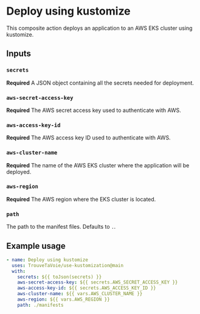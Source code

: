 # Deploy using kustomize

This composite action deploys an application to an AWS EKS cluster using kustomize.

## Inputs

### `secrets`

**Required** A JSON object containing all the secrets needed for deployment.

### `aws-secret-access-key`

**Required** The AWS secret access key used to authenticate with AWS.

### `aws-access-key-id`

**Required** The AWS access key ID used to authenticate with AWS.

### `aws-cluster-name`

**Required** The name of the AWS EKS cluster where the application will be deployed.

### `aws-region`

**Required** The AWS region where the EKS cluster is located.

### `path`

The path to the manifest files. Defaults to `.`.

## Example usage

```yaml
- name: Deploy using kustomize
  uses: TrouveTaVoie/use-kustomization@main
  with:
    secrets: ${{ toJson(secrets) }}
    aws-secret-access-key: ${{ secrets.AWS_SECRET_ACCESS_KEY }}
    aws-access-key-id: ${{ secrets.AWS_ACCESS_KEY_ID }}
    aws-cluster-name: ${{ vars.AWS_CLUSTER_NAME }}
    aws-region: ${{ vars.AWS_REGION }}
    path: ./manifests

